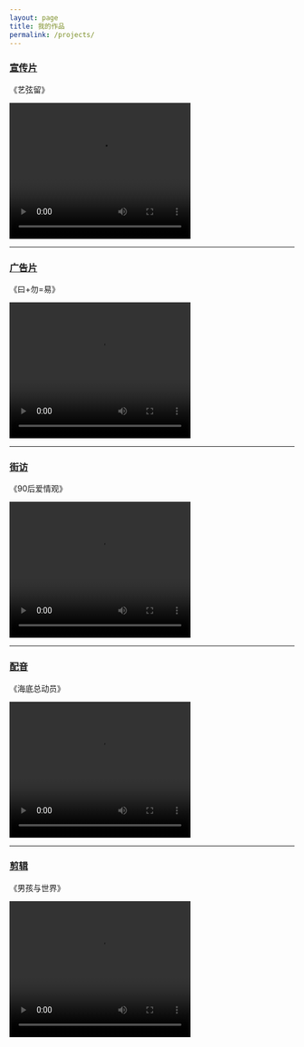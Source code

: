 ```yaml
---
layout: page
title: 我的作品
permalink: /projects/
---
```


### [宣传片](https://github.com/tux4kids/tuxmania) 
《艺弦留》

<video src="http://pomelodouble-1252843818.costj.myqcloud.com/inherit.mp4" width="320" height="240" controls="controls">Your browser does not support the video tag.</video>


---



### [广告片](https://github.com/tux4kids/tuxmania) 
《曰+勿=易》

<video src="https://pomelodouble-1252843818.cos.ap-beijing-1.myqcloud.com/yi.mp4" width="320" height="240" controls="controls">Your browser does not support the video tag.</video>


---

### [街访](https://github.com/AkshayAgarwal007/Moodly)
《90后爱情观》

<video src="https://pomelodouble-1252843818.cos.ap-beijing-1.myqcloud.com/90.mp4" width="320" height="240" controls="controls">Your browser does not support the video tag.</video>

---

### [配音](https://github.com/AkshayAgarwal007/Moodly)
《海底总动员》

<video src="https://pomelodouble-1252843818.cos.ap-beijing-1.myqcloud.com/seafish.mp4" width="320" height="240" controls="controls">Your browser does not support the video tag.</video>

---

### [剪辑](https://github.com/AkshayAgarwal007/Moodly)
《男孩与世界》

<video src="http://pomelodouble-1252843818.costj.myqcloud.com/boy.mp4" width="320" height="240" controls="controls">Your browser does not support the video tag.</video>

